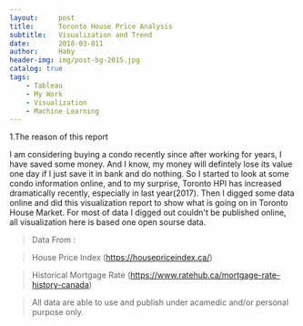 ```yaml
---
layout:     post
title:      Toronto House Price Analysis
subtitle:   Visualization and Trend
date:       2018-03-011
author:     Haby
header-img: img/post-bg-2015.jpg
catalog: true
tags:
    - Tableau
    - My Work
    - Visualization
    - Machine Learning
---
```



1.The reason of this report

I am considering buying a condo recently since after working for years, I have saved some money. And I know, my money will defintely lose its value one day if I just save it in bank and do nothing. So I started to look at some condo information online, and to my surprise, Toronto HPI has increased dramatically recently, especially in last year(2017). Then I digged some data online and did this visualization report to show what is going on in Toronto House Market. For most of data I digged out couldn't be published online, all visualization here is based one open sourse data.

> Data From :

> House Price Index (https://housepriceindex.ca/)

> Historical Mortgage Rate (https://www.ratehub.ca/mortgage-rate-history-canada)

> All data are able to use and publish under acamedic and/or personal purpose only.
